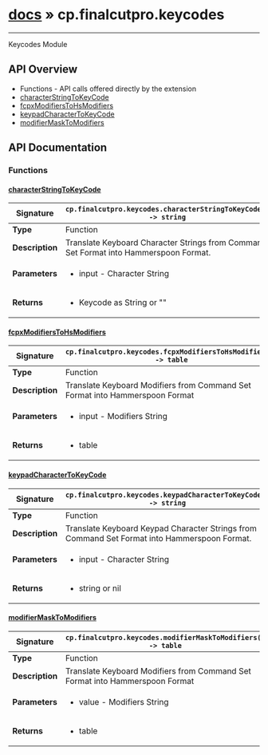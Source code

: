 # [docs](index.md) » cp.finalcutpro.keycodes
---

Keycodes Module

## API Overview
* Functions - API calls offered directly by the extension
 * [characterStringToKeyCode](#characterstringtokeycode)
 * [fcpxModifiersToHsModifiers](#fcpxmodifierstohsmodifiers)
 * [keypadCharacterToKeyCode](#keypadcharactertokeycode)
 * [modifierMaskToModifiers](#modifiermasktomodifiers)

## API Documentation

### Functions

#### [characterStringToKeyCode](#characterstringtokeycode)
| <span style="font-align: left;">**Signature**</span> | <span style="font-align: left;">`cp.finalcutpro.keycodes.characterStringToKeyCode() -> string` </span>                                                |
| -----------------------------------------------------|---------------------------------------------------------------------------------------------------------|
| **Type**                                             | Function                                                                                         |
| **Description**                                      | Translate Keyboard Character Strings from Command Set Format into Hammerspoon Format.                                                                                         |
| **Parameters**                                       | <ul><li>input - Character String</li></ul> |
| **Returns**                                          | <ul><li>Keycode as String or ""</li></ul>          |

#### [fcpxModifiersToHsModifiers](#fcpxmodifierstohsmodifiers)
| <span style="font-align: left;">**Signature**</span> | <span style="font-align: left;">`cp.finalcutpro.keycodes.fcpxModifiersToHsModifiers() -> table` </span>                                                |
| -----------------------------------------------------|---------------------------------------------------------------------------------------------------------|
| **Type**                                             | Function                                                                                         |
| **Description**                                      | Translate Keyboard Modifiers from Command Set Format into Hammerspoon Format                                                                                         |
| **Parameters**                                       | <ul><li>input - Modifiers String</li></ul> |
| **Returns**                                          | <ul><li>table</li></ul>          |

#### [keypadCharacterToKeyCode](#keypadcharactertokeycode)
| <span style="font-align: left;">**Signature**</span> | <span style="font-align: left;">`cp.finalcutpro.keycodes.keypadCharacterToKeyCode() -> string` </span>                                                |
| -----------------------------------------------------|---------------------------------------------------------------------------------------------------------|
| **Type**                                             | Function                                                                                         |
| **Description**                                      | Translate Keyboard Keypad Character Strings from Command Set Format into Hammerspoon Format.                                                                                         |
| **Parameters**                                       | <ul><li>input - Character String</li></ul> |
| **Returns**                                          | <ul><li>string or nil</li></ul>          |

#### [modifierMaskToModifiers](#modifiermasktomodifiers)
| <span style="font-align: left;">**Signature**</span> | <span style="font-align: left;">`cp.finalcutpro.keycodes.modifierMaskToModifiers() -> table` </span>                                                |
| -----------------------------------------------------|---------------------------------------------------------------------------------------------------------|
| **Type**                                             | Function                                                                                         |
| **Description**                                      | Translate Keyboard Modifiers from Command Set Format into Hammerspoon Format                                                                                         |
| **Parameters**                                       | <ul><li>value - Modifiers String</li></ul> |
| **Returns**                                          | <ul><li>table</li></ul>          |

